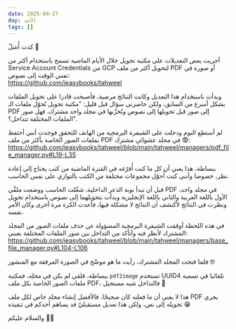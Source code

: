 ```yaml
---
date: 2025-04-27
day: الأحد
tags: []
---
```


كدت أُشلّ 🫠

أجريت بعض التعديلات على مكتبة تحويل خلال الأيام الماضية تسمح باستخدام أكثر من Service Account Credentials من GCP لتحويل أكثر من ملف PDF أو صورة في نفس الوقت إلى نصوص:  
https://github.com/ieasybooks/tahweel

وبدأت باستخدام هذا التعديل وكانت النتائج مرضية، فأصبحت قادرا على تحويل الملفات بشكل أسرع من السابق، ولكن حاصرني سؤال قبل قليل: "مكتبة تحويل تُحوّل ملفات الـ PDF إلى صور قبل تحويلها إلى نصوص وتُخزّنها في مجلد واحد مشترك، فهل صور الملفات المختلفة تتداخل؟".

لم أستطع النوم ودخلت على الشيفرة البرمجية من الهاتف للتحقق فوجدت أنني أحتفظ بملفات الصور الخاصة بأكثر من ملف PDF في مجلد عشوائي مشترك 😨:  
https://github.com/ieasybooks/tahweel/blob/main/tahweel/managers/pdf_file_manager.py#L19-L35

ببساطة، هذا يعني أن كل ما كنت أُفرّغه في الفترة الماضية من كتب يحتاج إلى إعادة نظر، خصوصا وأنني كنت أُحوّل مجموعات مختلفة من الكتب بالتوازي على نفس الحاسب.

قبل أن تبدأ نوبة الذعر الداخلية، شغّلت الحاسب ووضعت ملفَّي PDF في مجلد واحد، الأول باللغة العربية والثاني باللغة الإنجليزية وبدأت بتحويلهما إلى نصوص باستخدام تحويل ونظرت في النتائج لأكتشف أن النتائج لا مشكلة فيها، فأعدت الكرة مرة أخرى وكان الأمر نفسه.

في هذه اللحظة أوقفت الشيفرة البرمجية المسؤولة عن حذف ملفات الصور من المجلد المشترك لأنظر فيه وأتأكد من التداخل بين صور الملفات المختلفة بعيني:  
https://github.com/ieasybooks/tahweel/blob/main/tahweel/managers/base_file_manager.py#L104-L106

فلما فتحت المجلد المشترك، رأيت ما هو موضّح في الصورة المرفقة مع المنشور 🤓

ببساطة، قلقي لم يكن في محله، فمكتبة `pdf2image` تستخدم UUID4 تلقائيا في تسمية ملفات الصور الخاصة بكل ملف PDF، فالتداخل شبه مستحيل 🥳

هذا لا يعني أن ما فعلته كان صحيحًا، فالأفضل إنشاء مجلد خاص لكل ملف PDF يجري تحويله إلى نص، ولكن هذا تعديل مستقبليّ قد يساهم أحدكم في تنفيذه 😁

والسلام عليكم 👋🏻
